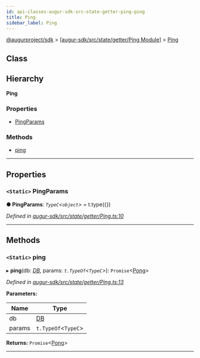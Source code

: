 ```yaml
---
id: api-classes-augur-sdk-src-state-getter-ping-ping
title: Ping
sidebar_label: Ping
---
```


[@augurproject/sdk](api-readme.md) > [[augur-sdk/src/state/getter/Ping Module]](api-modules-augur-sdk-src-state-getter-ping-module.md) > [Ping](api-classes-augur-sdk-src-state-getter-ping-ping.md)

## Class

## Hierarchy

**Ping**

### Properties

* [PingParams](api-classes-augur-sdk-src-state-getter-ping-ping.md#pingparams)

### Methods

* [ping](api-classes-augur-sdk-src-state-getter-ping-ping.md#ping)

---

## Properties

<a id="pingparams"></a>

### `<Static>` PingParams

**● PingParams**: *`TypeC`<`object`>* =  t.type({})

*Defined in [augur-sdk/src/state/getter/Ping.ts:10](https://github.com/AugurProject/augur/blob/304ca83772/packages/augur-sdk/src/state/getter/Ping.ts#L10)*

___

## Methods

<a id="ping"></a>

### `<Static>` ping

▸ **ping**(db: *[DB](api-classes-augur-sdk-src-state-db-db-db.md)*, params: *`t.TypeOf`<`TypeC`>*): `Promise`<[Pong](api-interfaces-augur-sdk-src-state-getter-ping-pong.md)>

*Defined in [augur-sdk/src/state/getter/Ping.ts:13](https://github.com/AugurProject/augur/blob/304ca83772/packages/augur-sdk/src/state/getter/Ping.ts#L13)*

**Parameters:**

| Name | Type |
| ------ | ------ |
| db | [DB](api-classes-augur-sdk-src-state-db-db-db.md) |
| params | `t.TypeOf`<`TypeC`> |

**Returns:** `Promise`<[Pong](api-interfaces-augur-sdk-src-state-getter-ping-pong.md)>

___

